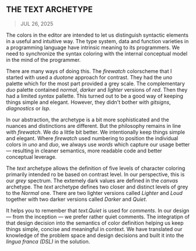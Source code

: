 ## THE TEXT ARCHETYPE
> JUL 26, 2025

The colors in the editor are intended to let us distinguish
syntactic elements in a useful and intuitive way.
The type system, data and function varieties in a
programming language have intrinsic meaning to its
programmers.  We need to synchronize the syntax coloring
with the internal conceptual model in the mind of the
programmer.

There are many ways of doing this.  The _firewatch_ colorscheme
that I started with used a _duotone_ approach for contrast.
They had the _uno_ palette which for the most part provided
a grey scale.  The complementary _duo_ palette contained
_normal_, _darker_ and _lighter_ versions of _red_.
Then they had a limited _syntax_ pallette.
This turned out to be a good way of keeping things simple
and elegant.  However, they didn't bother with _gitsigns_,
_diagnostics_ or _lsp_.

In our abstraction, the archetype is a bit more sophisticated
and the nuances and distinctions are different.
But the philosophy remains in line with _firewatch_.
We do a little bit better.
We intentionally keep things simple and elegant.
Where _firewatch_ used numbering to position the individual
colors in _uno_ and _duo_, we always use _words_ which capture
our usage better — resulting in cleaner semantics, more
readable code and better conceptual leverage.

The _text_ archetype allows the definition of five levels of
character coloring primarily intended ro be based on contrast
level.  In our perspective, this is our _grey_ spectrum.
The extemely dark values are defined in the _canvas_ archetype.
The _text_ archetype defines two closer and distinct levels
of grey to the _Normal_ one.
There are two lighter versions called _Lighter_ and _Loud_
together with two darker versions called _Darker_ and _Quiet_.

It helps you to remember that _text.Quiet_ is used for 
_comments_.  In our design — from the inception — we prefer
rather quiet comments.  The integratipn of that design
decision into the semantics of color definition helping
us keep things simple, concise and meaningful in context.
We have translated our knowledge of the problem space and
design decisions and built it into the _lingua franca (DSL)_
in the solution.

